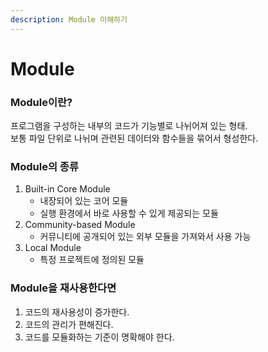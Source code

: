 ```yaml
---
description: Module 이해하기
---
```


# Module

### Module이란?

프로그램을 구성하는 내부의 코드가 기능별로 나뉘어져 있는 형태.  
보통 파일 단위로 나뉘며 관련된 데이터와 함수들을 묶어서 형성한다.

### Module의 종류

1. Built-in Core Module
   * 내장되어 있는 코어 모듈
   * 실행 환경에서 바로 사용할 수 있게 제공되는 모듈
2. Community-based Module
   * 커뮤니티에 공개되어  있는 외부 모듈을 가져와서 사용 가능
3. Local Module
   * 특정 프로젝트에 정의된 모듈

### Module을 재사용한다면

1. 코드의 재사용성이 증가한다.
2. 코드의 관리가 편해진다.
3. 코드를 모듈화하는 기준이 명확해야 한다.

